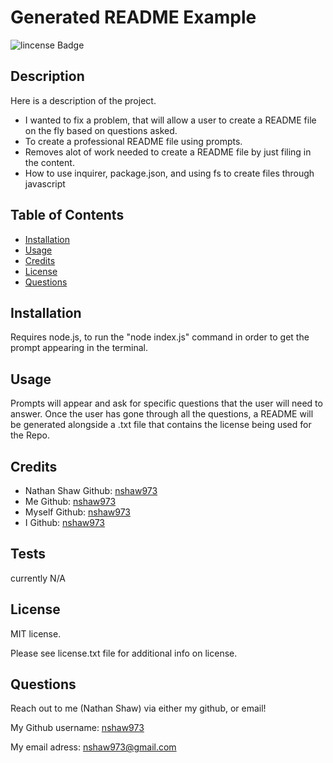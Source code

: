 # Generated README Example

![lincense Badge](https://img.shields.io/static/v1?label=license&message=MIT&color=blue)
## Description

Here is a description of the project.
- I wanted to fix a problem, that will allow a user to create a README file on the fly based on questions asked.
- To create a professional README file using prompts.
- Removes alot of work needed to create a README file by just filing in the content.
- How to use inquirer, package.json, and using fs to create files through javascript

## Table of Contents

- [Installation](#installation)
- [Usage](#usage)
- [Credits](#credits)
- [License](#license)
- [Questions](#questions)

## Installation

Requires node.js, to run the "node index.js" command in order to get the prompt appearing in the terminal.

## Usage

Prompts will appear and ask for specific questions that the user will need to answer. Once the user has gone through all the questions, a README will be generated alongside a .txt file that contains the license being used for the Repo.

## Credits

- Nathan Shaw Github: [nshaw973](https://github.com/nshaw973)
- Me Github: [nshaw973](https://github.com/nshaw973)
- Myself Github: [nshaw973](https://github.com/nshaw973)
- I Github: [nshaw973](https://github.com/nshaw973)


## Tests

currently N/A

## License

MIT license.

Please see license.txt file for additional info on license.

## Questions

Reach out to me (Nathan Shaw) via either my github, or email!

My Github username: [nshaw973](https://github.com/nshaw973)

My email adress: [nshaw973@gmail.com](nshaw973@gmail.com)